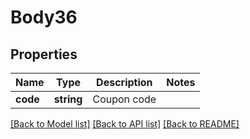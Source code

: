 # Body36

## Properties
Name | Type | Description | Notes
------------ | ------------- | ------------- | -------------
**code** | **string** | Coupon code | 

[[Back to Model list]](../README.md#documentation-for-models) [[Back to API list]](../README.md#documentation-for-api-endpoints) [[Back to README]](../README.md)


